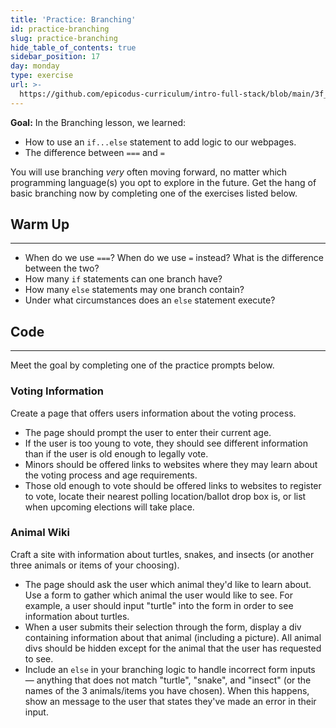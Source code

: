 ```yaml
---
title: 'Practice: Branching'
id: practice-branching
slug: practice-branching
hide_table_of_contents: true
sidebar_position: 17
day: monday
type: exercise
url: >-
  https://github.com/epicodus-curriculum/intro-full-stack/blob/main/3f_classwork_practice_branching.md
---
```


**Goal:** In the Branching lesson, we learned:

* How to use an `if...else` statement to add logic to our webpages.
* The difference between `===` and `=`

You will use branching _very_ often moving forward, no matter which programming language(s) you opt to explore in the future. Get the hang of basic branching now by completing one of the exercises listed below.

## Warm Up
<hr />

* When do we use `===`? When do we use `=` instead? What is the difference between the two?
* How many `if` statements can one branch have?
* How many `else` statements may one branch contain?
* Under what circumstances does an `else` statement execute?

## Code
<hr />

Meet the goal by completing one of the practice prompts below.

### Voting Information

Create a page that offers users information about the voting process.

* The page should prompt the user to enter their current age.
* If the user is too young to vote, they should see different information than if the user is old enough to legally vote.
* Minors should be offered links to websites where they may learn about the voting process and age requirements.
* Those old enough to vote should be offered links to websites to register to vote, locate their nearest polling location/ballot drop box is, or list when upcoming elections will take place.

### Animal Wiki

Craft a site with information about turtles, snakes, and insects (or another three animals or items of your choosing).

* The page should ask the user which animal they'd like to learn about. Use a form to gather which animal the user would like to see. For example, a user should input "turtle" into the form in order to see information about turtles.
* When a user submits their selection through the form, display a div containing information about that animal (including a picture). All animal divs should be hidden except for the animal that the user has requested to see.
* Include an `else` in your branching logic to handle incorrect form inputs — anything that does not match "turtle", "snake", and "insect" (or the names of the 3 animals/items you have chosen). When this happens, show an message to the user that states they've made an error in their input.
